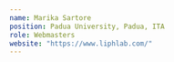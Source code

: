 ```yaml
---
name: Marika Sartore
position: Padua University, Padua, ITA
role: Webmasters
website: "https://www.liphlab.com/"
---
```

